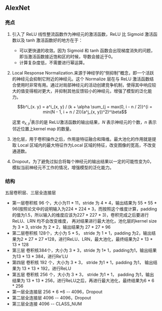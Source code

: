 ## AlexNet

### 亮点

1. 引入了 ReLU 线性整流函数作为神经元的激活函数，ReLU 比 Sigmoid 激活函数以及 tanh 激活函数好的地方在于：

   - 可以更快速的收敛。因为 Sigmoid 和 tanh 函数会出现梯度消失的问题，即当激活函数接近饱和区的时候，导数会接近于0。
   - 计算复杂度低，不需要进行幂运算。

2. Local Response Normalization.来源于神经学的“侧抑制”概念，即一个活跃的神经元会抑制它附近的神经元。这个 Normalize 层在与 ReLU 激活函数结合使用时非常有用。通过对局部神经元的活动创建竞争机制，使得其中响应较大的值变得相对更大，并抑制其他反馈较小的神经元，增强了模型的泛化能力。

   $$b^i_{x. y} = a^i_{x, y} / (k + \alpha \sum_{j = max(0, i - n / 2)}^{i = min(N - 1, i + n / 2)}(a^j_{x, y})^2)^\beta$$

   这里 $a^i_{x, y}$表示的是 ReLU激活函数的输出结果，$N$ 表示神经元的个数，$n$ 表示邻近位置上kernel map 的数量。

3. 池化层，用于卷积操作之后，作用是特征融合和降维。最大池化的作用就是提取 Local 区域内的最大特征作为Local 区域的特征，改变图像的宽高，不改变通道数。

4. Dropout，为了避免过拟合将每个神经元的输出结果以一定的可能性变为0，模拟当前神经元不工作的情况，增强模型的泛化能力。

### 结构

五层卷积层、三层全连接层

* 第一层卷积核 96 个，大小为11 * 11，stride 为 4 * 4，输出结果为 55 * 55 * 96(按照论文中的说明输入为224 * 224 * 3，而按照这个维度计算，padding的值为1.5，所以输入的维度应该为227 * 227 * 3)，卷积完成之后要进行 ReLU、LRN 均不会改变维度， 再对结果进行最大池化，池化层的kernel size 为 3 * 3, stride 为 2 * 2，输出结果为 27 * 27 * 96
* 第二层卷积核 128个，大小为 5 * 5， stride 为 1 * 1，padding 为2，输出结果为2 * 27 * 27 *128，进行ReLU、LRN，最大池化，最终结果为2 * 13 * 13 * 128
* 第三层 卷积核384个，大小为 3 * 3，stride 为 1* 1，padding为1，输出结果为13 * 13 * 384，进行Re'LU
* 第四层 卷积核 192 个，大小为 3 * 3， stride 为1 * 1，padding 为1， 输出结果为 13 * 13 * 192，进行ReLU
* 第五层 卷积核 256 个，大小为 3 * 3， stride 为1 * 1， padding 为1，输出结果为 13 * 13 * 256，进行ReLU之后，再进行最大池化，最终结果为6 * 6 * 256
* 第一层全连接层 256 * 6 *6 -- 4096，Dropout
* 第二层全连接层 4096 -- 4096，Dropout
* 第三层全连接 4096 -- CLASS_NUM